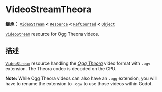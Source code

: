 <!-- ⚠ 请勿编辑本文件 ⚠ -->
<!-- 本文档使用脚本从 WeDot 引擎源码仓库生成。 -->
<!-- 生成脚本：https://github.com/WeDot-Engine/WeDot/tree/4.3/doc/tools/make_md.py； -->
<!-- 原文件：https://github.com/WeDot-Engine/WeDot/tree/4.3/modules/theora/doc_classes/VideoStreamTheora.xml。 -->

<div id="_class_videostreamtheora"></div>

# VideoStreamTheora

**继承：** [`VideoStream`](class_videostream.md) **<** [`Resource`](class_resource.md) **<** [`RefCounted`](class_refcounted.md) **<** [`Object`](class_object.md)

[`VideoStream`](class_videostream.md) resource for Ogg Theora videos.

## 描述

[`VideoStream`](class_videostream.md) resource handling the [*Ogg Theora*](https://www.theora.org/) video format with `.ogv` extension. The Theora codec is decoded on the CPU.

 **Note:** While Ogg Theora videos can also have an `.ogg` extension, you will have to rename the extension to `.ogv` to use those videos within Godot.

[^virtual]: 本方法通常需要用户覆盖才能生效。
[^const]: 本方法无副作用，不会修改该实例的任何成员变量。
[^vararg]: 本方法除了能接受在此处描述的参数外，还能够继续接受任意数量的参数。
[^constructor]: 本方法用于构造某个类型。
[^static]: 调用本方法无需实例，可直接使用类名进行调用。
[^operator]: 本方法描述的是使用本类型作为左操作数的有效运算符。
[^bitfield]: 这个值是由下列位标志构成位掩码的整数。
[^void]: 无返回值。
